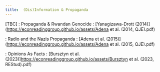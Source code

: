 ```yaml
---
title:  (Dis)Information & Propaganda
---
```



[TBC]
: Propaganda & Rwandan Genocide
  : [Yanagizawa-Drott (2014)](https://econreadinggroup.github.io/assets/Adena et al. (2014, QJE).pdf)
  
: Radio and the Nazis Propaganda
  : [Adena et al. (2015)](https://econreadinggroup.github.io/assets/Adena et al. (2015, QJE).pdf)

: Opinions As Facts
  : [Bursztyn et al. (2023)]https://econreadinggroup.github.io/assets/Bursztyn et al. (2023, REStud).pdf)

